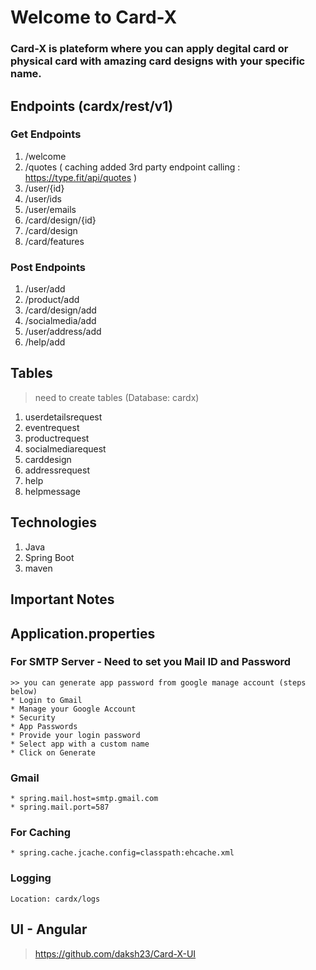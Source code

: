 # Welcome to Card-X

### Card-X is plateform where you can apply degital card or physical card with amazing card designs with your specific name.

## Endpoints (cardx/rest/v1)
### Get Endpoints
1. /welcome
2. /quotes ( caching added 3rd party endpoint calling : https://type.fit/api/quotes )
3. /user/{id}
4. /user/ids
5. /user/emails
6. /card/design/{id}
7. /card/design
8. /card/features

### Post Endpoints
1. /user/add
2. /product/add
3. /card/design/add
4. /socialmedia/add
5. /user/address/add
6. /help/add

## Tables
> need to create tables (Database: cardx)
1. userdetailsrequest
2. eventrequest
3. productrequest
4. socialmediarequest
5. carddesign
6. addressrequest
7. help
8. helpmessage

## Technologies
1. Java
2. Spring Boot
3. maven

## Important Notes

## Application.properties
### For SMTP Server - Need to set you Mail ID and Password
```
>> you can generate app password from google manage account (steps below)
* Login to Gmail
* Manage your Google Account
* Security
* App Passwords
* Provide your login password
* Select app with a custom name
* Click on Generate
```

### Gmail
```
* spring.mail.host=smtp.gmail.com
* spring.mail.port=587
```

### For Caching
```
* spring.cache.jcache.config=classpath:ehcache.xml
```

### Logging
``` Location: cardx/logs ```

## UI - Angular
> https://github.com/daksh23/Card-X-UI
